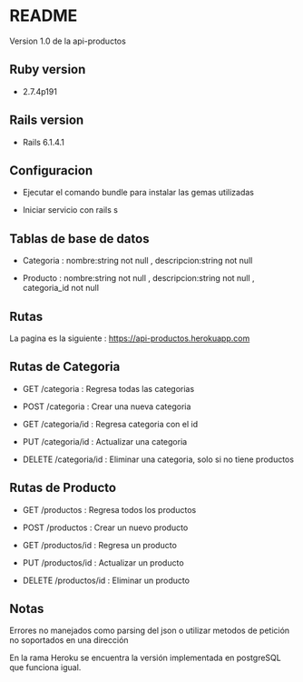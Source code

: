 # README

Version 1.0 de la api-productos

## Ruby version
  - 2.7.4p191
 ## Rails version

  - Rails 6.1.4.1

 ## Configuracion

  - Ejecutar el comando bundle para instalar las gemas utilizadas

  - Iniciar servicio con rails s

 ## Tablas de base de datos

  - Categoria : nombre:string not null , descripcion:string not null

  - Producto : nombre:string not null , descripcion:string not null , categoria_id not null

 ## Rutas
 
 La pagina es la siguiente : https://api-productos.herokuapp.com

 ## Rutas de Categoria

  - GET /categoria : Regresa todas las categorias

  - POST /categoria : Crear una nueva categoria

  - GET /categoria/id : Regresa categoria con el id

  - PUT /categoria/id : Actualizar una categoria

  - DELETE /categoria/id : Eliminar una categoria, solo si no tiene productos

  ## Rutas de Producto

  - GET /productos : Regresa todos los productos

  - POST /productos : Crear un nuevo producto

  - GET /productos/id : Regresa un producto

  - PUT /productos/id : Actualizar un producto

  - DELETE /productos/id : Eliminar un producto

  ## Notas

  Errores no manejados como parsing del json o utilizar metodos de petición no soportados en una dirección
  
  En la rama Heroku se encuentra la versión implementada en postgreSQL que funciona igual.
